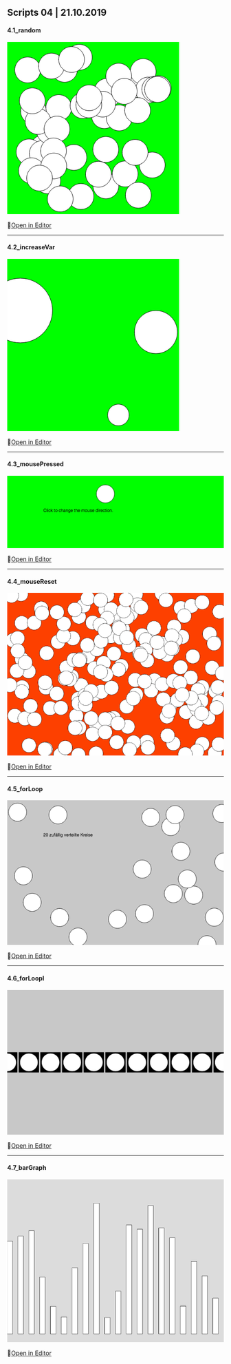 ## Scripts 04 | 21.10.2019

#### 4.1_random

![Image 4.1](media/4_1.png)

🔗[Open in Editor](https://editor.p5js.org/trych/sketches/E2KQrMXFa)

---

#### 4.2_increaseVar

![Image 4.2](media/4_2.png)

🔗[Open in Editor](https://editor.p5js.org/trych/sketches/FNUgEcELM)

---

#### 4.3_mousePressed

![Image 4.3](media/4_3.png)

🔗[Open in Editor](https://editor.p5js.org/trych/sketches/31Bgh68VF)

---

#### 4.4_mouseReset

![Image 4.4](media/4_4.png)

🔗[Open in Editor](https://editor.p5js.org/trych/sketches/-6jjHbB2t)

---

#### 4.5_forLoop

![Image 4.5](media/4_5.png)

🔗[Open in Editor](https://editor.p5js.org/trych/sketches/-wMM58W3F)

---

#### 4.6_forLoopI

![Image 4.6](media/4_6.png)

🔗[Open in Editor](https://editor.p5js.org/trych/sketches/VANZzLjNi)

---

#### 4.7_barGraph

![Image 4.7](media/4_7.png)

🔗[Open in Editor](https://editor.p5js.org/trych/sketches/4sd6Q_mXW)